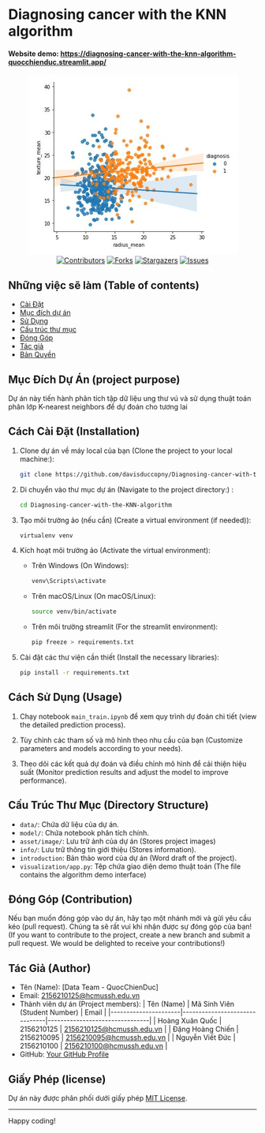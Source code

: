 # Diagnosing cancer with the KNN algorithm
#### Website demo: https://diagnosing-cancer-with-the-knn-algorithm-quocchienduc.streamlit.app/

<div align="center">

![Project Image](./asset/image/intro-readme.jpg)  
[![Contributors][contributors-shield]][contributors-url]
[![Forks][forks-shield]][forks-url]
[![Stargazers][stars-shield]][stars-url]
[![Issues][issues-shield]][issues-url]

</div>

## Những việc sẽ làm (Table of contents)
- [Cài Đặt](#cách-cài-đặt-installation)
- [Mục đích dự án](#mục-đích-dự-án-project-purpose)
- [Sử Dụng](#cách-sử-dụng-usage)
- [Cấu trúc thư mục](#cấu-trúc-thư-mục-directory-structure)
- [Đóng Góp](#đóng-góp-contribution)
- [Tác giả](#tác-giả-author)
- [Bản Quyền](#giấy-phép-license)

## Mục Đích Dự Án (project purpose)

Dự án này tiến hành phân tích tập dữ liệu ung thư vú và sử dụng thuật toán phân lớp K-nearest neighbors để dự đoán cho tương lai

## Cách Cài Đặt (Installation)

1. Clone dự án về máy local của bạn (Clone the project to your local machine:):

    ```bash
    git clone https://github.com/davisduccopny/Diagnosing-cancer-with-the-KNN-algorithm.git
    ```

2. Di chuyển vào thư mục dự án (Navigate to the project directory:) :

    ```bash
    cd Diagnosing-cancer-with-the-KNN-algorithm
    ```

3. Tạo môi trường ảo (nếu cần) (Create a virtual environment (if needed)):

    ```bash
    virtualenv venv
    ```

4. Kích hoạt môi trường ảo (Activate the virtual environment):

    - Trên Windows (On Windows):

        ```bash
        venv\Scripts\activate
        ```

    - Trên macOS/Linux (On macOS/Linux):

        ```bash
        source venv/bin/activate
        ```
    - Trên môi trường streamlit (For the streamlit environment):
        ```bash
        pip freeze > requirements.txt
        ```
5. Cài đặt các thư viện cần thiết (Install the necessary libraries):

    ```bash
    pip install -r requirements.txt
    ```

## Cách Sử Dụng (Usage)

1. Chạy notebook `main_train.ipynb` để xem quy trình dự đoán chi tiết (view the detailed prediction process).

2. Tùy chỉnh các tham số và mô hình theo nhu cầu của bạn (Customize parameters and models according to your needs). 

3. Theo dõi các kết quả dự đoán và điều chỉnh mô hình để cải thiện hiệu suất (Monitor prediction results and adjust the model to improve performance).

## Cấu Trúc Thư Mục (Directory Structure)

- `data/`: Chứa dữ liệu của dự án.
- `model/`: Chứa notebook phân tích chính.
- `asset/image/`: Lưu trữ ảnh của dự án (Stores project images)
- `info/`: Lưu trữ thông tin giới thiệu (Stores information).
- `introduction`: Bản thảo word của dự án (Word draft of the project).
- `visualization/app.py`: Tệp chứa giao diện demo thuật toán (The file contains the algorithm demo interface)

## Đóng Góp (Contribution)

Nếu bạn muốn đóng góp vào dự án, hãy tạo một nhánh mới và gửi yêu cầu kéo (pull request). Chúng ta sẽ rất vui khi nhận được sự đóng góp của bạn!
(If you want to contribute to the project, create a new branch and submit a pull request. We would be delighted to receive your contributions!)

## Tác Giả (Author)

- Tên (Name): [Data Team - QuocChienDuc]
- Email: 2156210125@hcmussh.edu.vn
- Thành viên dự án (Project members):
    | Tên (Name)           | Mã Sinh Viên (Student Number) | Email                          |
    |----------------------|-------------------------------|--------------------------------|
    | Hoàng Xuân Quốc      | 2156210125                    | 2156210125@hcmussh.edu.vn      |
    | Đặng Hoàng Chiến     | 2156210095                    | 2156210095@hcmussh.edu.vn      |
    | Nguyễn Viết Đức      | 2156210100                    | 2156210100@hcmussh.edu.vn      |
- GitHub: [Your GitHub Profile](https://github.com/davisduccopny/)

## Giấy Phép (license)

Dự án này được phân phối dưới giấy phép [MIT License](LICENSE).

---
Happy coding!

[contributors-shield]: https://img.shields.io/github/contributors/davisduccopny/Diagnosing-cancer-with-the-KNN-algorithm?style=for-the-badge&label=Contributors 
[contributors-url]:https://github.com/davisduccopny/Diagnosing-cancer-with-the-KNN-algorithm/graphs/contributors 
[forks-shield]:https://img.shields.io/github/forks/davisduccopny/Diagnosing-cancer-with-the-KNN-algorithm?label=Folks&style=for-the-badge
[forks-url]: https://github.com/davisduccopny/Diagnosing-cancer-with-the-KNN-algorithm/forks
[stars-shield]: https://img.shields.io/github/stars/davisduccopny/Diagnosing-cancer-with-the-KNN-algorithm?style=for-the-badge&label=Stars
[stars-url]: https://github.com/davisduccopny/Diagnosing-cancer-with-the-KNN-algorithm/stargazers
[issues-shield]: https://img.shields.io/github/issues/davisduccopny/Diagnosing-cancer-with-the-KNN-algorithm?style=for-the-badge&label=Issues
[issues-url]: https://github.com/davisduccopny/Diagnosing-cancer-with-the-KNN-algorithm/issues
